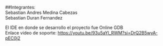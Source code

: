 ##Integrantes:<br/>
Sebastian Andres Medina Cabezas <br/>
Sebastian Duran Fernandez <br/>

El IDE en donde se desarrollo el proyecto fue Online GDB<br/>
Enlace video de soporte: https://youtu.be/93u5aYl_RWM?si=DrQ2B5wyA-pEC0j2
